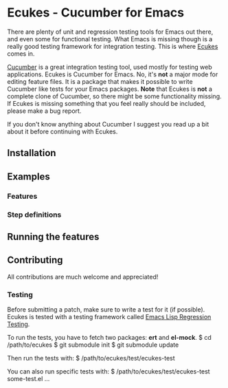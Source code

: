 # Ecukes - Cucumber for Emacs
There are plenty of unit and regression testing tools for Emacs out
there, and even some for functional testing. What Emacs is missing
though is a really good testing framework for integration
testing. This is where [Ecukes](http://github.com/rejeep/ecukes) comes in.

[Cucumber](http://cukes.info/) is a great integration testing tool,
used mostly for testing web applications. Ecukes is Cucumber for
Emacs. No, it's **not** a major mode for editing feature files. It is
a package that makes it possible to write Cucumber like tests for your
Emacs packages. **Note** that Ecukes is **not** a complete clone of
Cucumber, so there might be some functionality missing. If Ecukes is
missing something that you feel really should be included, please make
a bug report.

If you don't know anything about Cucumber I suggest you read up a bit
about it before continuing with Ecukes.

## Installation

## Examples

### Features
        
### Step definitions

## Running the features

## Contributing
All contributions are much welcome and appreciated!

### Testing
Before submitting a patch, make sure to write a test for it (if
possible). Ecukes is tested with a testing framework called
[Emacs Lisp Regression Testing](http://github.com/emacsmirror/ert).

To run the tests, you have to fetch two packages: **ert** and **el-mock**.
    $ cd /path/to/ecukes
    $ git submodule init
    $ git submodule update
    
Then run the tests with:
    $ /path/to/ecukes/test/ecukes-test

You can also run specific tests with:
    $ /path/to/ecukes/test/ecukes-test some-test.el ...
